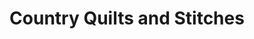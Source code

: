 ---
title: "Country Quilts and Stitches"
url: /lloydminster/country-quilts-and-stitches/
shop: Nähzubehör
---